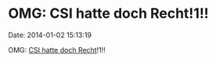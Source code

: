 OMG: CSI hatte doch Recht!1!!
=============================

Date: 2014-01-02 15:13:19

OMG: [CSI hatte doch
Recht](http://www.plosone.org/article/info%3Adoi%2F10.1371%2Fjournal.pone.0083325)!1!!
